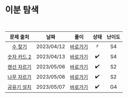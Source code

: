 # 이분 탐색

<br>

|                      문제 출처                       |    날짜    |          풀이          | 상태 | 난이도 |
| :--------------------------------------------------: | :--------: | :--------------------: | :--: | :----: |
|   [수 찾기](https://www.acmicpc.net/problem/1920)    | 2023/04/12 | [바로가기](./1920.js)  |  ⚡  |   S4   |
| [숫자 카드 2](https://www.acmicpc.net/problem/10816) | 2023/04/13 | [바로가기](./10816.js) |  ✔️  |   S4   |
| [랜선 자르기](https://www.acmicpc.net/problem/1654)  | 2023/05/06 | [바로가기](./1654.js)  |  ✔️  |   S2   |
| [나무 자르기](https://www.acmicpc.net/problem/2805)  | 2023/05/06 | [바로가기](./2805.js)  |  ✔️  |   S2   |
| [공유기 설치](https://www.acmicpc.net/problem/2110)  | 2023/05/07 | [바로가기](./2110.js)  |  ✔️  |   G4   |
